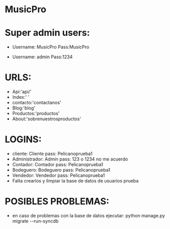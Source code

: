 # MusicPro
Super admin users:
=
- Username: MusicPro
Pass:MusicPro

- Username: admin
Pass:1234

URLS: 
=
- Api:'api/'
- Index:' '
- contacto:'contactanos'
- Blog:'blog'
- Productos:'productos'
- About:'sobrenuestrosproductos'

LOGINS:
=
- cliente: Cliente pass: Pelicanoprueba1
- Administrador:  Admin pass: 123 o 1234 no me acuerdo
- Contador: Contador pass: Pelicanoprueba1
- Bodeguero: Bodeguero pass: Pelicanoprueba1
- Vendedor: Vendedor pass: Pelicanoprueba1
- Falta crearlos y limpiar la base de datos de usuarios prueba 

POSIBLES PROBLEMAS:
=
- en caso de problemas con la base de datos ejecutar: python manage.py migrate --run-syncdb
